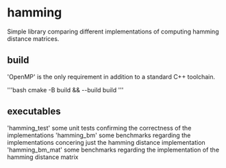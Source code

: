# hamming

Simple library comparing different implementations of computing hamming distance matrices.

## build
'OpenMP' is the only requirement in addition to a standard C++ toolchain.

'''bash
cmake -B build && --build build
'''

## executables
'hamming_test' some unit tests confirming the correctness of the implementations
'hamming_bm' some benchmarks regarding the implementations concering just the hamming distance implementation
'hamming_bm_mat' some benchmarks regarding the implementation of the hamming distance matrix
